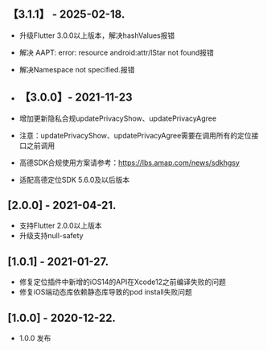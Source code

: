 ## 【3.1.1】 - 2025-02-18.
* 升级Flutter 3.0.0以上版本，解决hashValues报错
* 解决 AAPT: error: resource android:attr/lStar not found报错
* 解决Namespace not specified.报错

* ## 【3.0.0】- 2021-11-23
* 增加更新隐私合规updatePrivacyShow、updatePrivacyAgree
* 注意：updatePrivacyShow、updatePrivacyAgree需要在调用所有的定位接口之前调用  
* 高德SDK合规使用方案请参考：https://lbs.amap.com/news/sdkhgsy
* 适配高德定位SDK 5.6.0及以后版本

## [2.0.0] - 2021-04-21.
* 支持Flutter 2.0.0以上版本
* 升级支持null-safety
## [1.0.1] - 2021-01-27.
* 修复定位插件中新增的iOS14的API在Xcode12之前编译失败的问题
* 修复iOS端动态库依赖静态库导致的pod install失败问题
## [1.0.0] - 2020-12-22.
* 1.0.0 发布
